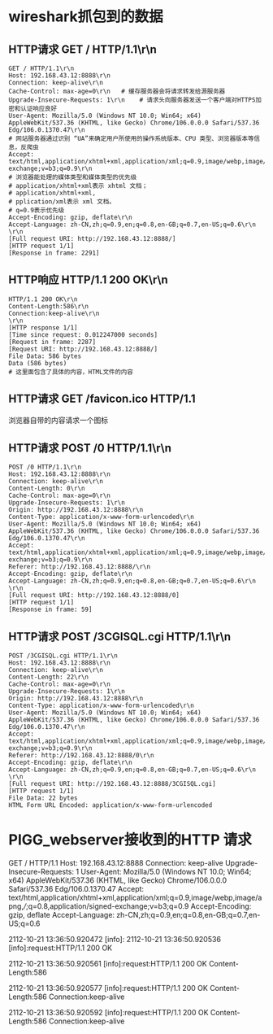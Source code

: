 # wireshark抓包到的数据
## HTTP请求 GET / HTTP/1.1\r\n
```shell
GET / HTTP/1.1\r\n
Host: 192.168.43.12:8888\r\n
Connection: keep-alive\r\n
Cache-Control: max-age=0\r\n   # 缓存服务器会将请求转发给源服务器
Upgrade-Insecure-Requests: 1\r\n    # 请求头向服务器发送一个客户端对HTTPS加密和认证响应良好
User-Agent: Mozilla/5.0 (Windows NT 10.0; Win64; x64) AppleWebKit/537.36 (KHTML, like Gecko) Chrome/106.0.0.0 Safari/537.36 Edg/106.0.1370.47\r\n
# 网站服务器通过识别 “UA”来确定用户所使用的操作系统版本、CPU 类型、浏览器版本等信息，反爬虫
Accept: text/html,application/xhtml+xml,application/xml;q=0.9,image/webp,image/apng,*/*;q=0.8,application/signed-exchange;v=b3;q=0.9\r\n
# 浏览器能处理的媒体类型和媒体类型的优先级
# application/xhtml+xml表示 xhtml 文档；
# application/xhtml+xml,
# pplication/xml表示 xml 文档。
# q=0.9表示优先级
Accept-Encoding: gzip, deflate\r\n
Accept-Language: zh-CN,zh;q=0.9,en;q=0.8,en-GB;q=0.7,en-US;q=0.6\r\n
\r\n
[Full request URI: http://192.168.43.12:8888/]
[HTTP request 1/1]
[Response in frame: 2291]
```

## HTTP响应 HTTP/1.1 200 OK\r\n
```shell
HTTP/1.1 200 OK\r\n
Content-Length:586\r\n
Connection:keep-alive\r\n
\r\n
[HTTP response 1/1]
[Time since request: 0.012247000 seconds]
[Request in frame: 2287]
[Request URI: http://192.168.43.12:8888/]
File Data: 586 bytes
Data (586 bytes)
# 这里面包含了具体的内容，HTML文件的内容
```


## HTTP请求 GET /favicon.ico HTTP/1.1 
浏览器自带的内容请求一个图标



## HTTP请求 POST /0 HTTP/1.1\r\n
```shell
POST /0 HTTP/1.1\r\n
Host: 192.168.43.12:8888\r\n
Connection: keep-alive\r\n
Content-Length: 0\r\n
Cache-Control: max-age=0\r\n
Upgrade-Insecure-Requests: 1\r\n
Origin: http://192.168.43.12:8888\r\n
Content-Type: application/x-www-form-urlencoded\r\n
User-Agent: Mozilla/5.0 (Windows NT 10.0; Win64; x64) AppleWebKit/537.36 (KHTML, like Gecko) Chrome/106.0.0.0 Safari/537.36 Edg/106.0.1370.47\r\n
Accept: text/html,application/xhtml+xml,application/xml;q=0.9,image/webp,image/apng,*/*;q=0.8,application/signed-exchange;v=b3;q=0.9\r\n
Referer: http://192.168.43.12:8888/\r\n
Accept-Encoding: gzip, deflate\r\n
Accept-Language: zh-CN,zh;q=0.9,en;q=0.8,en-GB;q=0.7,en-US;q=0.6\r\n
\r\n
[Full request URI: http://192.168.43.12:8888/0]
[HTTP request 1/1]
[Response in frame: 59]
```



## HTTP请求 POST /3CGISQL.cgi HTTP/1.1\r\n
```shell
POST /3CGISQL.cgi HTTP/1.1\r\n
Host: 192.168.43.12:8888\r\n
Connection: keep-alive\r\n
Content-Length: 22\r\n
Cache-Control: max-age=0\r\n
Upgrade-Insecure-Requests: 1\r\n
Origin: http://192.168.43.12:8888\r\n
Content-Type: application/x-www-form-urlencoded\r\n
User-Agent: Mozilla/5.0 (Windows NT 10.0; Win64; x64) AppleWebKit/537.36 (KHTML, like Gecko) Chrome/106.0.0.0 Safari/537.36 Edg/106.0.1370.47\r\n
Accept: text/html,application/xhtml+xml,application/xml;q=0.9,image/webp,image/apng,*/*;q=0.8,application/signed-exchange;v=b3;q=0.9\r\n
Referer: http://192.168.43.12:8888/0\r\n
Accept-Encoding: gzip, deflate\r\n
Accept-Language: zh-CN,zh;q=0.9,en;q=0.8,en-GB;q=0.7,en-US;q=0.6\r\n
\r\n
[Full request URI: http://192.168.43.12:8888/3CGISQL.cgi]
[HTTP request 1/1]
File Data: 22 bytes
HTML Form URL Encoded: application/x-www-form-urlencoded
```


# PIGG_webserver接收到的HTTP 请求
GET / HTTP/1.1
Host: 192.168.43.12:8888
Connection: keep-alive
Upgrade-Insecure-Requests: 1
User-Agent: Mozilla/5.0 (Windows NT 10.0; Win64; x64) AppleWebKit/537.36 (KHTML, like Gecko) Chrome/106.0.0.0 Safari/537.36 Edg/106.0.1370.47
Accept: text/html,application/xhtml+xml,application/xml;q=0.9,image/webp,image/apng,*/*;q=0.8,application/signed-exchange;v=b3;q=0.9
Accept-Encoding: gzip, deflate
Accept-Language: zh-CN,zh;q=0.9,en;q=0.8,en-GB;q=0.7,en-US;q=0.6


2112-10-21 13:36:50.920472 [info]:
2112-10-21 13:36:50.920536 [info]:request:HTTP/1.1 200 OK

2112-10-21 13:36:50.920561 [info]:request:HTTP/1.1 200 OK
Content-Length:586

2112-10-21 13:36:50.920577 [info]:request:HTTP/1.1 200 OK
Content-Length:586
Connection:keep-alive

2112-10-21 13:36:50.920592 [info]:request:HTTP/1.1 200 OK
Content-Length:586
Connection:keep-alive


